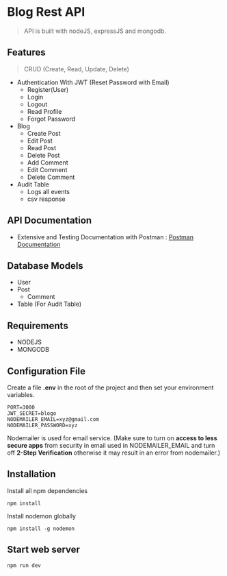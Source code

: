 # Blog Rest API
> API is built with nodeJS, expressJS and mongodb.
## Features
> CRUD (Create, Read, Update, Delete)
- Authentication With JWT (Reset Password with Email)
  - Register(User)
  - Login
  - Logout
  - Read Profile
  - Forgot Password
- Blog
  - Create Post
  - Edit Post
  - Read Post
  - Delete Post
  - Add Comment
  - Edit Comment
  - Delete Comment
- Audit Table
  - Logs all events
  - csv response
## API Documentation
- Extensive and Testing Documentation with Postman : [Postman Documentation](https://documenter.getpostman.com/view/12366457/T1LPESe8?version=latest)
## Database Models
- User
- Post
  - Comment
- Table (For Audit Table)
## Requirements
- NODEJS
- MONGODB
## Configuration File
Create a file **.env** in the root of the project and then set your environment variables.
```
PORT=3000
JWT_SECRET=blogo
NODEMAILER_EMAIL=xyz@gmail.com
NODEMAILER_PASSWORD=xyz
```
Nodemailer is used for email service.
(Make sure to turn on **access to less secure apps** from security in email used in NODEMAILER_EMAIL and turn off **2-Step Verification** otherwise it may result in an error from nodemailer.)
## Installation
Install all npm dependencies
```
npm install
```
Install nodemon globally
```
npm install -g nodemon
```
## Start web server
```
npm run dev
```
